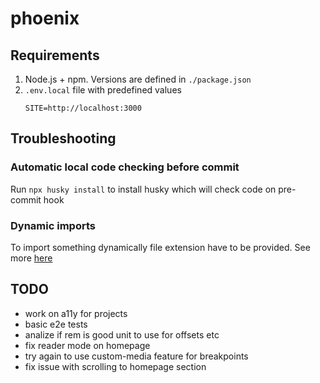 # phoenix

## Requirements

1. Node.js + npm. Versions are defined in `./package.json`
2. `.env.local` file with predefined values
   ```
   SITE=http://localhost:3000
   ```

## Troubleshooting

### Automatic local code checking before commit

Run `npx husky install` to install husky which will check code on pre-commit hook

### Dynamic imports

To import something dynamically file extension have to be provided. See more [here](https://github.com/withastro/astro/issues/3373)

## TODO

- work on a11y for projects
- basic e2e tests
- analize if rem is good unit to use for offsets etc
- fix reader mode on homepage
- try again to use custom-media feature for breakpoints
- fix issue with scrolling to homepage section

